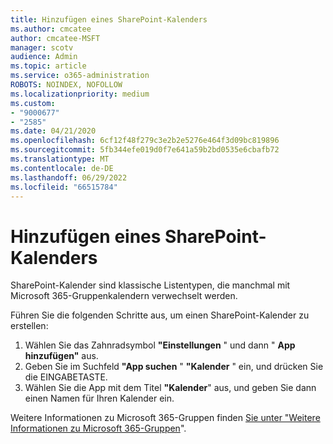 ```yaml
---
title: Hinzufügen eines SharePoint-Kalenders
ms.author: cmcatee
author: cmcatee-MSFT
manager: scotv
audience: Admin
ms.topic: article
ms.service: o365-administration
ROBOTS: NOINDEX, NOFOLLOW
ms.localizationpriority: medium
ms.custom:
- "9000677"
- "2585"
ms.date: 04/21/2020
ms.openlocfilehash: 6cf12f48f279c3e2b2e5276e464f3d09bc819896
ms.sourcegitcommit: 5fb344efe019d0f7e641a59b2bd0535e6cbafb72
ms.translationtype: MT
ms.contentlocale: de-DE
ms.lasthandoff: 06/29/2022
ms.locfileid: "66515784"
---
```

# <a name="add-a-sharepoint-calendar"></a>Hinzufügen eines SharePoint-Kalenders

SharePoint-Kalender sind klassische Listentypen, die manchmal mit Microsoft 365-Gruppenkalendern verwechselt werden.

Führen Sie die folgenden Schritte aus, um einen SharePoint-Kalender zu erstellen:

1. Wählen Sie das Zahnradsymbol **"Einstellungen** " und dann " **App hinzufügen"** aus.
2. Geben Sie im Suchfeld **"App suchen** " **"Kalender** " ein, und drücken Sie die EINGABETASTE.
3. Wählen Sie die App mit dem Titel **"Kalender**" aus, und geben Sie dann einen Namen für Ihren Kalender ein.

Weitere Informationen zu Microsoft 365-Gruppen finden [Sie unter "Weitere Informationen zu Microsoft 365-Gruppen](https://support.microsoft.com/topic/b565caa1-5c40-40ef-9915-60fdb2d97fa2)".
